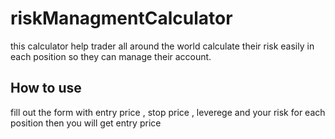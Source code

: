 # riskManagmentCalculator
  this calculator help trader all around the world calculate their risk easily in each position so they can manage their account.
  
## How to use  
  fill out the form with entry price , stop price , leverege and your risk for each position then you will get entry price 
